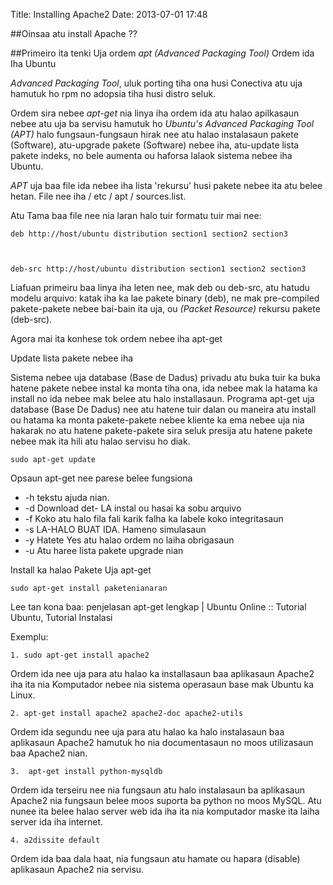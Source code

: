 Title: Installing Apache2
Date: 2013-07-01 17:48



##Oinsaa atu install Apache ??

##Primeiro ita tenki Uja ordem *apt* _(Advanced Packaging Tool)_ Ordem ida Iha Ubuntu

*Advanced Packaging Tool*, uluk porting tiha ona husi Conectiva atu uja hamutuk ho rpm no adopsia tiha husi distro seluk.

Ordem sira nebee _apt-get_ nia linya iha ordem ida atu halao apilkasaun nebee atu uja ba servisu hamutuk ho *Ubuntu's Advanced Packaging Tool (APT)* halo fungsaun-fungsaun hirak nee atu halao instalasaun pakete (Software), atu-upgrade pakete (Software) nebee iha, atu-update lista pakete indeks, no bele aumenta ou haforsa lalaok sistema nebee iha Ubuntu.

*APT* uja baa file ida nebee iha lista 'rekursu' husi pakete nebee ita atu belee hetan. File nee iha / etc / apt / sources.list. 

Atu Tama baa file nee nia laran halo tuir formatu tuir mai nee:


    deb http://host/ubuntu distribution section1 section2 section3



    deb-src http://host/ubuntu distribution section1 section2 section3


Liafuan primeiru baa linya iha leten nee, mak deb ou deb-src, atu hatudu modelu arquivo: katak iha ka lae pakete binary (deb), ne mak pre-compiled pakete-pakete nebee bai-bain ita uja, ou  _(Packet Resource)_ rekursu pakete (deb-src). 

Agora mai ita konhese tok ordem nebee iha apt-get

Update lista pakete nebee iha

Sistema nebee uja database (Base de Dadus) privadu atu buka tuir ka buka hatene pakete nebee instal ka monta tiha ona, ida nebee mak la hatama ka install no ida nebee mak belee atu halo installasaun. Programa apt-get uja database (Base De Dadus) nee atu hatene tuir dalan ou maneira atu install ou hatama ka monta pakete-pakete nebee kliente ka ema nebee uja nia hakarak no atu hatene pakete-pakete sira seluk presija atu hatene pakete nebee mak ita hili atu halao servisu ho diak.


    sudo apt-get update


Opsaun apt-get nee parese belee fungsiona

+ -h tekstu ajuda nian.
+ -d Download det- LA instal ou hasai ka sobu arquivo
+ -f Koko atu halo fila fali karik falha ka labele koko integritasaun
+ -s LA-HALO BUAT IDA. Hameno simulasaun
+ -y Hatete Yes atu halao ordem no laiha obrigasaun
+ -u Atu haree lista pakete upgrade nian

Install ka halao Pakete Uja apt-get


    sudo apt-get install paketenianaran


Lee tan kona baa: penjelasan apt-get lengkap | Ubuntu Online :: Tutorial Ubuntu, Tutorial Instalasi


Exemplu:


    1. sudo apt-get install apache2


Ordem ida nee uja para atu halao ka installasaun baa aplikasaun Apache2 iha ita nia Komputador nebee nia sistema operasaun base mak Ubuntu ka Linux.


    2. apt-get install apache2 apache2-doc apache2-utils


Ordem ida segundu nee uja para atu halao ka halo instalasaun baa aplikasaun Apache2 hamutuk ho nia documentasaun no moos utilizasaun baa Apache2 nian.


    3.  apt-get install python-mysqldb


Ordem ida terseiru nee nia fungsaun atu halo instalasaun ba aplikasaun Apache2 nia fungsaun belee moos suporta ba python no moos MySQL. Atu nunee ita belee halao server web ida iha ita nia komputador maske ita laiha server ida iha internet.


    4. a2dissite default


Ordem ida baa dala haat, nia fungsaun atu hamate ou hapara (disable) aplikasaun Apache2 nia servisu.
